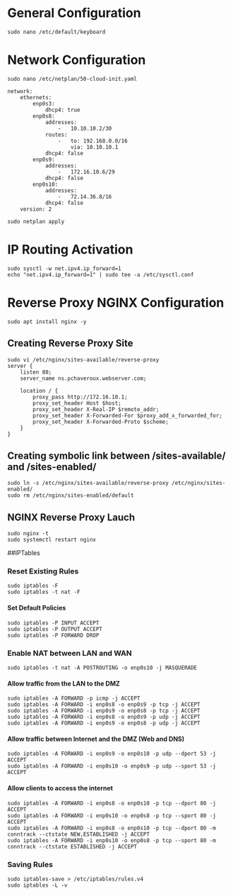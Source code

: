# General Configuration
```
sudo nano /etc/default/keyboard 
```
# Network Configuration
```
sudo nano /etc/netplan/50-cloud-init.yaml
```
```
network:
    ethernets:
        enp0s3:
            dhcp4: true
        enp0s8:
            addresses:
                -   10.10.10.2/30
            routes:
                -   to: 192.168.0.0/16
                    via: 10.10.10.1
            dhcp4: false
        enp0s9:
            addresses:
                -   172.16.10.6/29
            dhcp4: false
        enp0s10:
            addresses:
                -   72.14.36.8/16
            dhcp4: false
    version: 2
```
```
sudo netplan apply 
```
# IP Routing Activation
```
sudo sysctl -w net.ipv4.ip_forward=1
echo "net.ipv4.ip_forward=1" | sudo tee -a /etc/sysctl.conf
```
# Reverse Proxy NGINX Configuration
```
sudo apt install nginx -y
```
## Creating Reverse Proxy Site
```
sudo vi /etc/nginx/sites-available/reverse-proxy
server {
    listen 80;
    server_name ns.pchaveroux.webserver.com;

    location / {
        proxy_pass http://172.16.10.1;
        proxy_set_header Host $host;
        proxy_set_header X-Real-IP $remote_addr;
        proxy_set_header X-Forwarded-For $proxy_add_x_forwarded_for;
        proxy_set_header X-Forwarded-Proto $scheme;
    }
}
```
## Creating symbolic link between /sites-available/ and /sites-enabled/
```
sudo ln -s /etc/nginx/sites-available/reverse-proxy /etc/nginx/sites-enabled/
sudo rm /etc/nginx/sites-enabled/default
```
## NGINX Reverse Proxy Lauch 
```
sudo nginx -t
sudo systemctl restart nginx
```

##IPTables
### Reset Existing Rules
```
sudo iptables -F
sudo iptables -t nat -F
```
#### Set Default Policies
```
sudo iptables -P INPUT ACCEPT
sudo iptables -P OUTPUT ACCEPT
sudo iptables -P FORWARD DROP
```
### Enable NAT between LAN and WAN
```
sudo iptables -t nat -A POSTROUTING -o enp0s10 -j MASQUERADE
```
#### Allow traffic from the LAN to the DMZ
```
sudo iptables -A FORWARD -p icmp -j ACCEPT
sudo iptables -A FORWARD -i enp0s8 -o enp0s9 -p tcp -j ACCEPT
sudo iptables -A FORWARD -i enp0s9 -o enp0s8 -p tcp -j ACCEPT
sudo iptables -A FORWARD -i enp0s8 -o enp0s9 -p udp -j ACCEPT
sudo iptables -A FORWARD -i enp0s9 -o enp0s8 -p udp -j ACCEPT
```
#### Allow traffic between Internet and the DMZ (Web and DNS)
```
sudo iptables -A FORWARD -i enp0s9 -o enp0s10 -p udp --dport 53 -j ACCEPT
sudo iptables -A FORWARD -i enp0s10 -o enp0s9 -p udp --sport 53 -j ACCEPT
```
#### Allow clients to access the internet
```
sudo iptables -A FORWARD -i enp0s8 -o enp0s10 -p tcp --dport 80 -j ACCEPT
sudo iptables -A FORWARD -i enp0s10 -o enp0s8 -p tcp --sport 80 -j ACCEPT
sudo iptables -A FORWARD -i enp0s8 -o enp0s10 -p tcp --dport 80 -m conntrack --ctstate NEW,ESTABLISHED -j ACCEPT
sudo iptables -A FORWARD -i enp0s10 -o enp0s8 -p tcp --sport 80 -m conntrack --ctstate ESTABLISHED -j ACCEPT
```
### Saving Rules
```
sudo iptables-save > /etc/iptables/rules.v4
sudo iptables -L -v 
```
